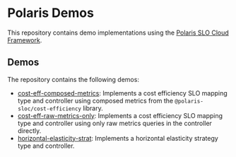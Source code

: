 # Polaris Demos

This repository contains demo implementations using the [Polaris SLO Cloud Framework](https://polaris-slo-cloud.github.io).

## Demos

The repository contains the following demos:

* [cost-eff-composed-metrics](./cost-eff-composed-metrics): Implements a cost efficiency SLO mapping type and controller using composed metrics from the `@polaris-sloc/cost-efficiency` library.
* [cost-eff-raw-metrics-only](./cost-eff-raw-metrics-only): Implements a cost efficiency SLO mapping type and controller using only raw metrics queries in the controller directly.
* [horizontal-elasticity-strat](./horizontal-elasticity-strat): Implements a horizontal elasticity strategy type and controller.
